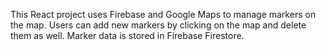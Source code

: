 This React project uses Firebase and Google Maps to manage markers on the map. Users can add new markers by clicking on the map and delete them as well. Marker data is stored in Firebase Firestore.